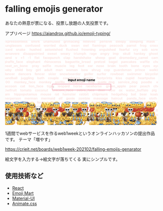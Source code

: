 # falling emojis generator

あなたの熱意が票になる、投票し放題の人気投票です。

アプリページ
https://aiandrox.github.io/emoji-typing/

![プレビュー](./public/ogp.png)

1週間でwebサービスを作るweb1weekというオンラインハッカソンの提出作品です。
テーマ「増やす」

https://crieit.net/boards/web1week-202102/falling-emojis-genarator

絵文字を入力する→絵文字が落ちてくる
実にシンプルです。

## 使用技術など

- [React](https://ja.reactjs.org/)
- [Emoji Mart](https://missive.github.io/emoji-mart/)
- [Material\-UI](https://material-ui.com/)
- [Animate\.css](https://animate.style/)
